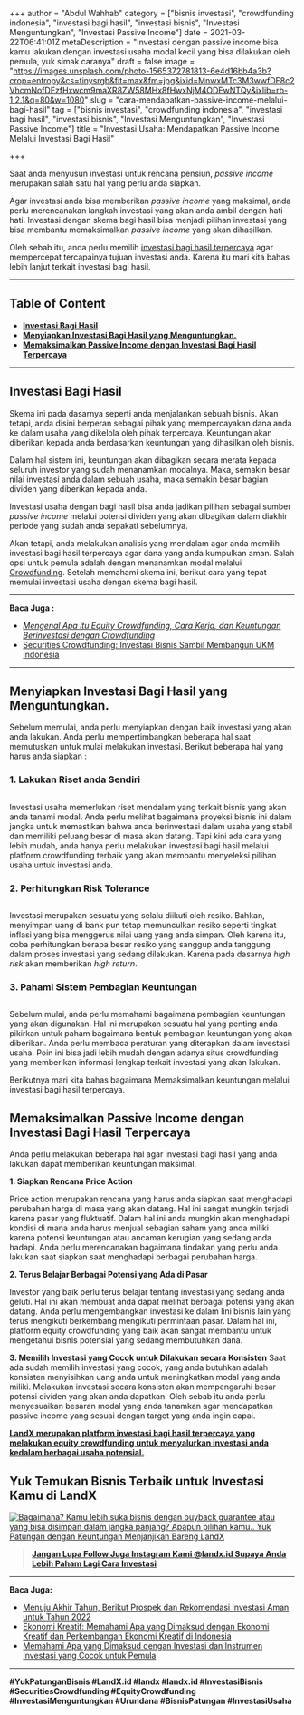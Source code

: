 +++
author = "Abdul Wahhab"
category = ["bisnis investasi", "crowdfunding indonesia", "investasi bagi hasil", "investasi bisnis", "Investasi Menguntungkan", "Investasi Passive Income"]
date = 2021-03-22T06:41:01Z
metaDescription = "Investasi dengan passive income bisa kamu lakukan dengan investasi usaha modal kecil yang bisa dilakukan oleh pemula, yuk simak caranya"
draft = false
image = "https://images.unsplash.com/photo-1565372781813-6e4d16bb4a3b?crop=entropy&cs=tinysrgb&fit=max&fm=jpg&ixid=MnwxMTc3M3wwfDF8c2VhcmNofDEzfHxwcm9maXR8ZW58MHx8fHwxNjM4ODEwNTQy&ixlib=rb-1.2.1&q=80&w=1080"
slug = "cara-mendapatkan-passive-income-melalui-bagi-hasil"
tag = ["bisnis investasi", "crowdfunding indonesia", "investasi bagi hasil", "investasi bisnis", "Investasi Menguntungkan", "Investasi Passive Income"]
title = "Investasi Usaha: Mendapatkan Passive Income Melalui Investasi Bagi Hasil"

+++


Saat anda menyusun investasi untuk rencana pensiun, _passive income_ merupakan salah satu hal yang perlu anda siapkan.

Agar investasi anda bisa memberikan _passive income_ yang maksimal, anda perlu merencanakan langkah investasi yang akan anda ambil dengan hati-hati. Investasi dengan skema bagi hasil bisa menjadi pilihan investasi yang bisa membantu memaksimalkan _passive income_ yang akan dihasilkan.

Oleh sebab itu, anda perlu memilih [investasi bagi hasil terpercaya](https://landx.id/) agar mempercepat tercapainya tujuan investasi anda. Karena itu mari kita bahas lebih lanjut terkait investasi bagi hasil.

---

## Table of Content

* **[Investasi Bagi Hasil](#investasi-bagi-hasil)**
* **[Menyiapkan Investasi Bagi Hasil yang Menguntungkan.](#menyiapkan-investasi-bagi-hasil-yang-menguntungkan)**
* **[Memaksimalkan Passive Income dengan Investasi Bagi Hasil Terpercaya](#memaksimalkan-passive-income-dengan-investasi-bagi-hasil-terpercaya)**

---

## Investasi Bagi Hasil

Skema ini pada dasarnya seperti anda menjalankan sebuah bisnis. Akan tetapi, anda disini berperan sebagai pihak yang mempercayakan dana anda ke dalam usaha yang dikelola oleh pihak terpercaya. Keuntungan akan diberikan kepada anda berdasarkan keuntungan yang dihasilkan oleh bisnis.

Dalam hal sistem ini, keuntungan akan dibagikan secara merata kepada seluruh investor yang sudah menanamkan modalnya. Maka, semakin besar nilai investasi anda dalam sebuah usaha, maka semakin besar bagian dividen yang diberikan kepada anda.

Investasi usaha dengan bagi hasil bisa anda jadikan pilihan sebagai sumber _passive income_ melalui potensi dividen yang akan dibagikan dalam diakhir periode yang sudah anda sepakati sebelumnya.

Akan tetapi, anda melakukan analisis yang mendalam agar anda memilih  investasi bagi hasil terpercaya agar dana yang anda kumpulkan aman. Salah opsi untuk pemula adalah dengan menanamkan modal melalui [Crowdfunding](https://landx.id/). Setelah memahami skema ini, berikut cara yang tepat memulai investasi usaha dengan skema bagi hasil.

---

**Baca Juga :**

* _[Mengenal Apa itu Equity Crowdfunding, Cara Kerja, dan Keuntungan Berinvestasi dengan Crowdfunding](https://landx.id/blog/equity-crowdfunding-adalah/)_
* [Securities Crowdfunding: Investasi Bisnis Sambil Membangun UKM Indonesia](https://landx.id/blog/investasi-umkm-melalui-securities-crowdfunding/)

---

## Menyiapkan Investasi Bagi Hasil yang Menguntungkan.

Sebelum memulai, anda perlu menyiapkan dengan baik investasi yang akan anda lakukan. Anda perlu mempertimbangkan beberapa hal saat memutuskan untuk mulai melakukan investasi. Berikut beberapa hal yang harus anda siapkan :

### 1. Lakukan Riset anda Sendiri 
## 
Investasi usaha memerlukan riset mendalam yang terkait bisnis yang akan anda tanami modal. Anda perlu melihat bagaimana proyeksi bisnis ini dalam jangka untuk memastikan bahwa anda berinvestasi dalam usaha yang stabil dan memiliki peluang besar di masa akan datang. Tapi kini ada cara yang lebih mudah, anda hanya perlu melakukan investasi bagi hasil melalui platform crowdfunding terbaik yang akan membantu menyeleksi pilihan usaha untuk investasi anda. 

### 2. Perhitungkan Risk Tolerance
## 
Investasi merupakan sesuatu yang selalu diikuti oleh resiko. Bahkan, menyimpan uang di bank pun tetap memunculkan resiko seperti tingkat inflasi yang bisa menggerus nilai uang yang anda simpan. Oleh karena itu, coba perhitungkan berapa besar resiko yang sanggup anda tanggung dalam proses investasi yang sedang dilakukan. Karena pada dasarnya *high risk* akan memberikan *high return*. 

### 3. Pahami Sistem Pembagian Keuntungan 
## 
Sebelum mulai, anda perlu memahami bagaimana pembagian keuntungan yang akan digunakan. Hal ini merupakan sesuatu hal yang penting anda pikirkan untuk paham bagaimana bentuk pembagian keuntungan yang akan diberikan. Anda perlu membaca peraturan yang diterapkan dalam investasi usaha. Poin ini bisa jadi lebih mudah dengan adanya situs crowdfunding yang memberikan informasi lengkap terkait investasi yang akan lakukan. 

Berikutnya mari kita bahas bagaimana Memaksimalkan keuntungan melalui investasi bagi hasil terpercaya.

## Memaksimalkan Passive Income dengan Investasi Bagi Hasil Terpercaya

Anda perlu melakukan beberapa hal agar investasi bagi hasil yang anda lakukan dapat memberikan keuntungan maksimal.

**1. Siapkan Rencana Price Action**

Price action merupakan rencana yang harus anda siapkan saat menghadapi perubahan harga di masa yang akan datang. Hal ini sangat mungkin terjadi karena pasar yang fluktuatif. Dalam hal ini anda mungkin akan menghadapi kondisi di mana anda harus menjual sebagian saham yang anda miliki karena potensi keuntungan atau ancaman kerugian yang sedang anda hadapi. Anda perlu merencanakan bagaimana tindakan yang perlu anda lakukan saat siapkan saat menghadapi berbagai perubahan harga. 
 
**2. Terus Belajar Berbagai Potensi yang Ada di Pasar**

Investor yang baik perlu terus belajar tentang investasi yang sedang anda geluti. Hal ini akan membuat anda dapat melihat berbagai potensi yang akan datang. Anda perlu mengembangkan investasi ke dalam lini bisnis lain yang terus mengikuti berkembang mengikuti permintaan pasar. Dalam hal ini, platform equity crowdfunding yang baik akan sangat membantu untuk mengetahui bisnis potensial yang sedang membutuhkan dana.

**3. Memilih Investasi yang Cocok untuk Dilakukan secara Konsisten** 
Saat ada sudah memilih investasi yang cocok, yang anda butuhkan adalah konsisten menyisihkan uang anda untuk meningkatkan modal yang anda miliki. Melakukan investasi secara konsisten akan mempengaruhi besar potensi dividen yang akan anda dapatkan. Oleh sebab itu anda perlu menyesuaikan besaran modal yang anda tanamkan agar  mendapatkan passive income  yang sesuai dengan target yang anda ingin capai.

**[LandX merupakan platform investasi bagi hasil terpercaya yang melakukan equity crowdfunding untuk menyalurkan investasi anda kedalam berbagai usaha potensial.](https://landx.id/)**

## Yuk Temukan Bisnis Terbaik untuk Investasi Kamu di LandX

[![Bagaimana? Kamu lebih suka bisnis dengan buyback guarantee atau yang bisa disimpan dalam jangka panjang? Apapun pilihan kamu.. Yuk Patungan  dengan Keuntungan Menjanjikan Bareng LandX](https://accountgram-production.sfo2.cdn.digitaloceanspaces.com/landx_ghost/2021/10/Equity-Crowdfunding-di-Indonesia-1--3.png)](http://landx.id/)

> **[Jangan Lupa Follow Juga Instagram Kami @landx.id Supaya Anda Lebih Paham Lagi Cara Investasi](https://www.instagram.com/landx.id/?utm_medium=copy_link)**

---

**Baca Juga:**

* [Menuju Akhir Tahun, Berikut Prospek dan Rekomendasi Investasi Aman untuk Tahun 2022](https://landx.id/blog/rekomendasi-investasi-di-tahun-2022/)
* [Ekonomi Kreatif: Memahami Apa yang Dimaksud dengan Ekonomi Kreatif dan Perkembangan Ekonomi Kreatif di Indonesia](https://landx.id/blog/pentingnya-perkembangan-ekonomi-kreatif-di-indonesia/)
* [Memahami Apa yang Dimaksud dengan Investasi dan Instrumen Investasi yang Cocok untuk Pemula](https://landx.id/blog/apa-yang-dimaskud-dengan-investasi-untuk-investasi/)

---

**#YukPatunganBisnis    #LandX.id    #landx         #landx.id     #InvestasiBisnis  #SecuritiesCrowdfunding   #EquityCrowdfunding     #InvestasiMenguntungkan     #Urundana    #BisnisPatungan     #InvestasiUsaha**

